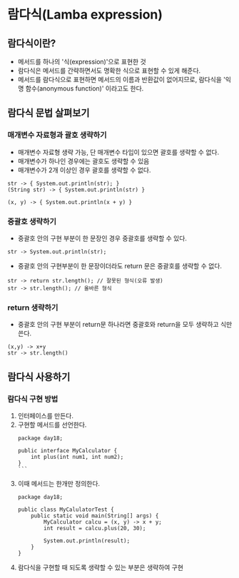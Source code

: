 # 람다식(Lamba expression)

## 람다식이란?
- 메서드를 하나의 '식(expression)'으로 표현한 것
- 람다식은 메서드를 간략하면서도 명확한 식으로 표현할 수 있게 해준다.
- 메서드를 람다식으로 표현하면 메서드의 이름과 반환값이 없어지므로, 람다식을 '익명 함수(anonymous function)' 이라고도 한다.

## 람다식 문법 살펴보기 
### 매개변수 자료형과 괄호 생략하기
- 매개변수 자료형 생략 가능, 단 매개변수 타입이 있으면 괄호를 생략할 수 없다.
- 매개변수가 하나인 경우에는 괄호도 생략할 수 있음
- 매개변수가 2개 이상인 경우 괄호를 생략할 수 없다.
```
str -> { System.out.println(str); }		
(String str) -> { System.out.println(str) }

(x, y) -> { System.out.println(x + y) }

```
### 중괄호 생략하기
- 중괄호 안의 구현 부분이 한 문장인 경우 중괄호를 생략할 수 있다.
```
str -> System.out.println(str);
```

- 중괄호 안의 구현부분이 한 문장이더라도 return 문은 중괄호를 생략할 수 없다.
```
str -> return str.length(); // 잘못된 형식(오류 발생)
str -> str.length(); // 올바른 형식
```

### return 생략하기
- 중괄호 안의 구현 부분이 return문 하나라면 중괄호와 return을 모두 생략하고 식만 쓴다.
```
(x,y) -> x+y
str -> str.length()
```

## 람다식 사용하기

### 람다식 구현 방법
1. 인터페이스를 만든다.
2. 구현할 메서드를 선언한다.
	````
	package day18;

	public interface MyCalculator {
		int plus(int num1, int num2);
	}
	```

3. 이때 메서드는 한개만 정의한다.
	```
	package day18;

	public class MyCalulatorTest {
		public static void main(String[] args) {
			MyCalculator calcu = (x, y) -> x + y;
			int result = calcu.plus(20, 30);
			
			System.out.println(result);
		}
	}
	```
4. 람다식을 구현할 때 되도록 생략할 수 있는 부분은 생략하여 구현
